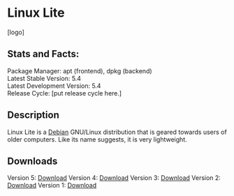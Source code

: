 # Linux Lite

\[logo\]

## Stats and Facts:
Package Manager: apt (frontend), dpkg (backend)<br>
Latest Stable Version: 5.4<br>
Latest Development Version: 5.4<br>
Release Cycle: \[put release cycle here.\]

## Description
Linux Lite is a [Debian](debian.md) GNU/Linux distribution that is geared towards users of older computers. Like its name suggests, it is very lightweight. 

## Downloads

Version 5: [Download](https://osdn.net/projects/linuxlite/storage/5.4/linux-lite-5.4-64bit.iso)
Version 4: [Download](https://osdn.net/projects/linuxlite/storage/4.8/linux-lite-4.8-64bit.iso)
Version 3: [Download](https://osdn.net/projects/linuxlite/storage/3.8/linux-lite-3.8-64bit.iso)
Version 2: [Download](https://osdn.net/projects/linuxlite/storage/2.8/linux-lite-2.8-64bit.iso)
Version 1: [Download](https://osdn.net/projects/linuxlite/storage/1.0.8/linux-lite-1.0.8-64bit.iso)
